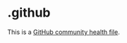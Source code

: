 # .github

This is a [GitHub community health file](https://docs.github.com/en/communities/setting-up-your-project-for-healthy-contributions/creating-a-default-community-health-file).

